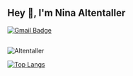 ## Hey 👋, I'm Nina Altentaller
[![Gmail Badge](https://img.shields.io/badge/-n.altentaller@gmail.com-c14438?style=flat&logo=Gmail&logoColor=white&link=mailto:n.altentaller@gmail.com)](mailto:n.altentaller@gmail.com) 
##
<p align=left> <img src=https://komarev.com/ghpvc/?username=Altentaller alt=Altentaller /> </p>

[![Top Langs](https://github-readme-stats.vercel.app/api/top-langs/?username=Altentaller&layout=compact)](https://github.com/Altentaller/github-readme-stats)


<!--
**Altentaller/Altentaller** is a ✨ _special_ ✨ repository because its `README.md` (this file) appears on your GitHub profile.

Here are some ideas to get you started:

- 🔭 I’m currently working on ...
- 🌱 I’m currently learning ...
- 👯 I’m looking to collaborate on ...
- 🤔 I’m looking for help with ...
- 💬 Ask me about ...
- 📫 How to reach me: ...
- 😄 Pronouns: ...
- ⚡ Fun fact: ...
-->
